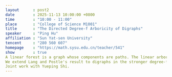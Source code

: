```yaml
---
layout      : post2
date        : 2025-11-13 10:00:00 +0800
time        : "10:00 - 11:00"
place       : "College of Science M1001"
title       : "The Directed Degree-f Arboricity of Digraphs"
speaker     : "Ping Hu"
affiliation : "Sun Yat-sen University"
tencent     : "280 560 607"
homepage    : "https://math.sysu.edu.cn/teacher/541"
show        : true
A linear forest is a graph whose components are paths. The linear arboricity la(F) of a graph F is the minimum number of linear forests required to decompose its edges. Akiyama, Exoo, and Harary (1980) proposed the Linear Arboricity Conjecture that la(G)≤ ⌈(d+1)/2 ⌉ for any graph G of maximum degree d. The current best bound, due to Lang and Postle (2023), establishes la(G)≤d/2+ 3√d  log^4  d for sufficiently large d. And they proved this in the stronger list setting proposed by An and Wu (1999).
We extend Lang and Postle's result to digraphs in the stronger degree-f setting with matching error term. Given a digraph D and a function f on its vertices, a directed subgraph of D is a degree-f branching if every vertex v have indegree at most 1, outdegree at most f(v) - 1 and its underlying undirected graph is a forest. The directed degree-f arboricity a_f (D) of D is the minimum number of colours required to colour the arcs of D so that every color class is a degree-f branching. Let Δ_f (D) be the maximum of d^- (v),d^+ (v)/(f(v)-1). We show that any digraph D with d=Δ_f (D) sufficiently large and f=o(log^(1/2) d) admits a decomposition into at most d+ 3√d  log^4  d degree-f branchings. This improves a result of Wdowinski. Moreover, we establish this bound in the stronger list coloring setting.
Joint work with Yueping Shi.
---
```

